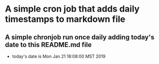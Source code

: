A simple cron job that adds daily timestamps to markdown file
============================================================
## A simple chronjob run once daily adding today's date to this README.md file
* today's date is Mon Jan 21 18:08:00 MST 2019
